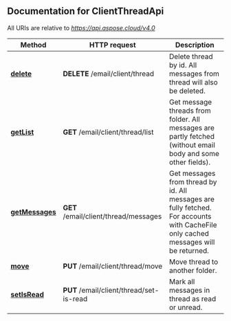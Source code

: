 

## Documentation for ClientThreadApi

All URIs are relative to *https://api.aspose.cloud/v4.0*

Method | HTTP request | Description
------ | ------------ | -----------
 [**delete**](ClientThreadApi.md#delete) | **DELETE** /email/client/thread | Delete thread by id. All messages from thread will also be deleted.             
 [**getList**](ClientThreadApi.md#getList) | **GET** /email/client/thread/list | Get message threads from folder. All messages are partly fetched (without email body and some other fields).             
 [**getMessages**](ClientThreadApi.md#getMessages) | **GET** /email/client/thread/messages | Get messages from thread by id. All messages are fully fetched. For accounts with CacheFile only cached messages will be returned.             
 [**move**](ClientThreadApi.md#move) | **PUT** /email/client/thread/move | Move thread to another folder.             
 [**setIsRead**](ClientThreadApi.md#setIsRead) | **PUT** /email/client/thread/set-is-read | Mark all messages in thread as read or unread.             


    
